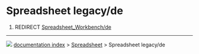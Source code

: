 # Spreadsheet legacy/de
1.  REDIRECT [Spreadsheet\_Workbench/de](Spreadsheet_Workbench/de.md)



---
![](images/Right_arrow.png) [documentation index](../README.md) > [Spreadsheet](Spreadsheet_Workbench.md) > Spreadsheet legacy/de
